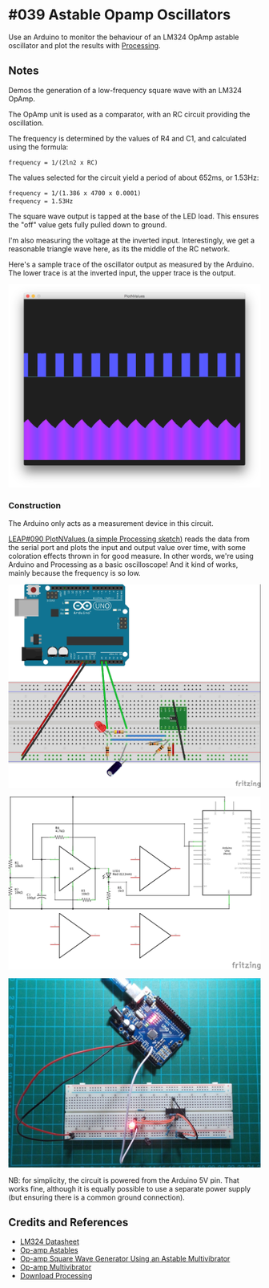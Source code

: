 # #039 Astable Opamp Oscillators

Use an Arduino to monitor the behaviour of an LM324 OpAmp astable oscillator and plot the results with [Processing](https://www.processing.org).

## Notes

Demos the generation of a low-frequency square wave with an LM324 OpAmp.

The OpAmp unit is used as a comparator, with an RC circuit providing the oscillation.

The frequency is determined by the values of R4 and C1, and calculated using the formula:

    frequency = 1/(2ln2 x RC)

The values selected for the circuit yield a period of about 652ms, or 1.53Hz:

    frequency = 1/(1.386 x 4700 x 0.0001)
    frequency = 1.53Hz

The square wave output is tapped at the base of the LED load. This ensures the "off" value gets fully pulled down to ground.

I'm also measuring the voltage at the inverted input. Interestingly, we get a reasonable triangle wave here, as its the middle of the RC network.

Here's a sample trace of the oscillator output as measured by the Arduino.
The lower trace is at the inverted input, the upper trace is the output.

![processing trace](./assets/processing_trace.png?raw=true)

### Construction

The Arduino only acts as a measurement device in this circuit.

[LEAP#090 PlotNValues (a simple Processing sketch)](../../../playground/PlotNValues/) reads the data from the serial port and plots the input and output value over time, with some coloration effects thrown in for good measure. In other words, we're using Arduino and Processing as a basic oscilloscope! And it kind of works, mainly because the frequency is so low.

![The Breadboard](./assets/AstableOpamp_bb.jpg?raw=true)

![The Schematic](./assets/AstableOpamp_schematic.jpg?raw=true)

![The Build](./assets/AstableOpamp_build.jpg?raw=true)

NB: for simplicity, the circuit is powered from the Arduino 5V pin.
That works fine, although it is equally possible to use a separate power supply (but ensuring there is a common ground connection).

## Credits and References

* [LM324 Datasheet](https://www.futurlec.com/Linear/LM324N.shtml)
* [Op-amp Astables](https://www.learnabout-electronics.org/Oscillators/osc42.php)
* [Op-amp Square Wave Generator Using an Astable Multivibrator](https://www.allaboutcircuits.com/technical-articles/op-amp-and-transistor-analog-square-wave-oscillator-design/)
* [Op-amp Multivibrator](https://www.electronics-tutorials.ws/opamp/op-amp-multivibrator.html)
* [Download Processing](https://www.processing.org/download/)
